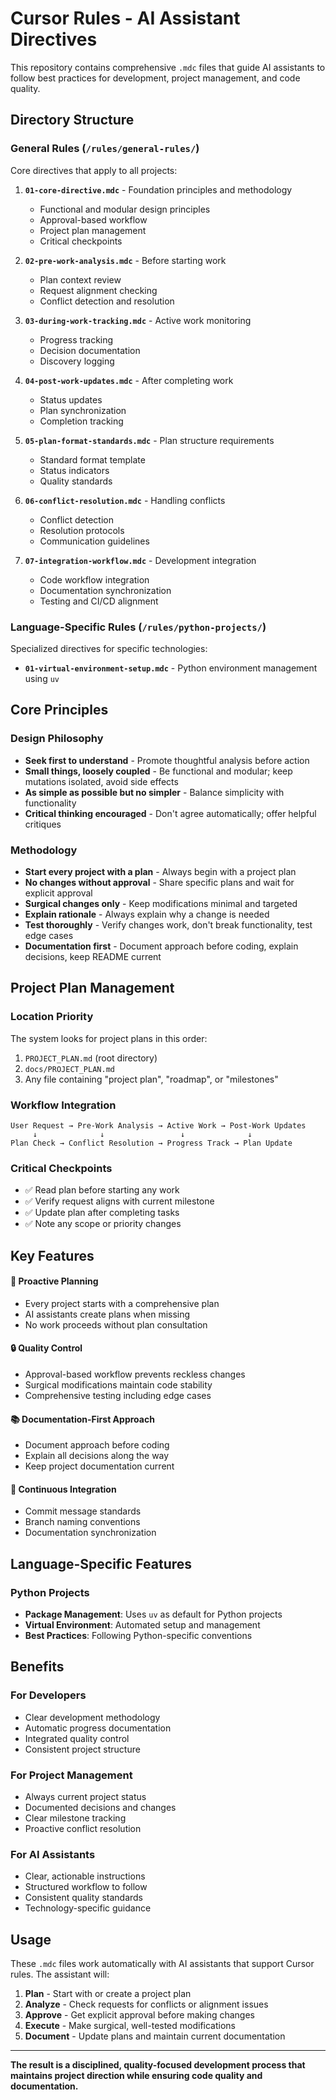 # Cursor Rules - AI Assistant Directives

This repository contains comprehensive `.mdc` files that guide AI assistants to follow best practices for development, project management, and code quality.

## Directory Structure

### General Rules (`/rules/general-rules/`)
Core directives that apply to all projects:

1. **`01-core-directive.mdc`** - Foundation principles and methodology
   - Functional and modular design principles
   - Approval-based workflow
   - Project plan management
   - Critical checkpoints

2. **`02-pre-work-analysis.mdc`** - Before starting work
   - Plan context review
   - Request alignment checking
   - Conflict detection and resolution

3. **`03-during-work-tracking.mdc`** - Active work monitoring
   - Progress tracking
   - Decision documentation
   - Discovery logging

4. **`04-post-work-updates.mdc`** - After completing work
   - Status updates
   - Plan synchronization
   - Completion tracking

5. **`05-plan-format-standards.mdc`** - Plan structure requirements
   - Standard format template
   - Status indicators
   - Quality standards

6. **`06-conflict-resolution.mdc`** - Handling conflicts
   - Conflict detection
   - Resolution protocols
   - Communication guidelines

7. **`07-integration-workflow.mdc`** - Development integration
   - Code workflow integration
   - Documentation synchronization
   - Testing and CI/CD alignment

### Language-Specific Rules (`/rules/python-projects/`)
Specialized directives for specific technologies:

- **`01-virtual-environment-setup.mdc`** - Python environment management using `uv`

## Core Principles

### Design Philosophy
- **Seek first to understand** - Promote thoughtful analysis before action
- **Small things, loosely coupled** - Be functional and modular; keep mutations isolated, avoid side effects
- **As simple as possible but no simpler** - Balance simplicity with functionality
- **Critical thinking encouraged** - Don't agree automatically; offer helpful critiques

### Methodology
- **Start every project with a plan** - Always begin with a project plan
- **No changes without approval** - Share specific plans and wait for explicit approval
- **Surgical changes only** - Keep modifications minimal and targeted
- **Explain rationale** - Always explain why a change is needed
- **Test thoroughly** - Verify changes work, don't break functionality, test edge cases
- **Documentation first** - Document approach before coding, explain decisions, keep README current

## Project Plan Management

### Location Priority
The system looks for project plans in this order:
1. `PROJECT_PLAN.md` (root directory)
2. `docs/PROJECT_PLAN.md`
3. Any file containing "project plan", "roadmap", or "milestones"

### Workflow Integration
```
User Request → Pre-Work Analysis → Active Work → Post-Work Updates
     ↓              ↓                 ↓              ↓
Plan Check → Conflict Resolution → Progress Track → Plan Update
```

### Critical Checkpoints
- ✅ Read plan before starting any work
- ✅ Verify request aligns with current milestone
- ✅ Update plan after completing tasks
- ✅ Note any scope or priority changes

## Key Features

#### 🎯 **Proactive Planning**
- Every project starts with a comprehensive plan
- AI assistants create plans when missing
- No work proceeds without plan consultation

#### 🔒 **Quality Control**
- Approval-based workflow prevents reckless changes
- Surgical modifications maintain code stability
- Comprehensive testing including edge cases

#### 📚 **Documentation-First Approach**
- Document approach before coding
- Explain all decisions along the way
- Keep project documentation current

#### 🔄 **Continuous Integration**
- Commit message standards
- Branch naming conventions
- Documentation synchronization

## Language-Specific Features

### Python Projects
- **Package Management**: Uses `uv` as default for Python projects
- **Virtual Environment**: Automated setup and management
- **Best Practices**: Following Python-specific conventions

## Benefits

### For Developers
- Clear development methodology
- Automatic progress documentation
- Integrated quality control
- Consistent project structure

### For Project Management
- Always current project status
- Documented decisions and changes
- Clear milestone tracking
- Proactive conflict resolution

### For AI Assistants
- Clear, actionable instructions
- Structured workflow to follow
- Consistent quality standards
- Technology-specific guidance

## Usage

These `.mdc` files work automatically with AI assistants that support Cursor rules. The assistant will:

1. **Plan** - Start with or create a project plan
2. **Analyze** - Check requests for conflicts or alignment issues
3. **Approve** - Get explicit approval before making changes
4. **Execute** - Make surgical, well-tested modifications
5. **Document** - Update plans and maintain current documentation

---

**The result is a disciplined, quality-focused development process that maintains project direction while ensuring code quality and documentation.** 